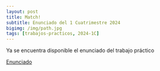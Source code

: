 ```yaml
---
layout: post
title: Match!
subtitle: Enunciado del 1 Cuatrimestre 2024
bigimg: /img/path.jpg
tags: [trabajos-practicos, 2024-1C]
---
```

Ya se encuentra disponible el enunciado del trabajo práctico

[Enunciado](https://ingenieria-del-software-2.github.io/tasks/statement/2024/1/enunciado/)
